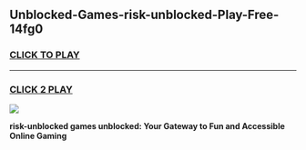 
## Unblocked-Games-risk-unblocked-Play-Free-14fg0
<h3>
<a href="https://premium76.site?title=risk-unblocked&ref=20M">CLICK TO PLAY</a></h3>
<hr>

<h3>
<a href="https://premium76.site?title=risk-unblocked&ref=20M">CLICK 2 PLAY</a>
  
</h3>

<a href="https://premium76.site?title=risk-unblocked&ref=19M"><img src="https://clearcache.store/games.png"></a>


**risk-unblocked games unblocked: Your Gateway to Fun and Accessible Online Gaming**
